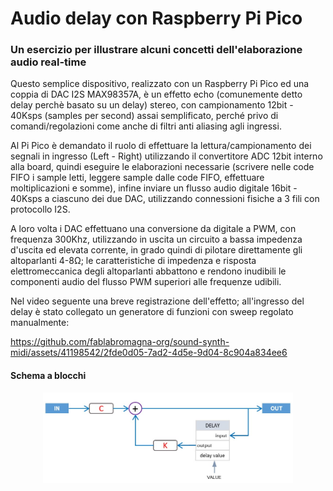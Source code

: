# Audio delay con Raspberry Pi Pico 
### Un esercizio per illustrare alcuni concetti dell'elaborazione audio real-time


Questo semplice dispositivo, realizzato con un Raspberry Pi Pico ed una coppia di DAC I2S MAX98357A, è un effetto echo (comunemente detto delay perchè basato su un delay) stereo, con campionamento 12bit - 40Ksps (samples per second) assai semplificato, perché privo di comandi/regolazioni come anche di filtri anti aliasing agli ingressi.

Al Pi Pico è demandato il ruolo di effettuare la lettura/campionamento dei segnali in ingresso (Left - Right) utilizzando il convertitore ADC 12bit interno alla board, quindi eseguire le elaborazioni necessarie (scrivere nelle code FIFO i sample letti, leggere sample dalle code FIFO, effettuare moltiplicazioni e somme), infine inviare un flusso audio digitale 16bit - 40Ksps a ciascuno dei due DAC, utilizzando connessioni fisiche a 3 fili con protocollo I2S.

A loro volta i DAC effettuano una conversione da digitale a PWM, con frequenza 300Khz, utilizzando in uscita un circuito a bassa impedenza d'uscita ed elevata corrente, in grado quindi di pilotare direttamente gli altoparlanti 4-8Ω; le caratteristiche di impedenza e risposta elettromeccanica degli altoparlanti abbattono e rendono inudibili le componenti audio del flusso PWM superiori alle frequenze udibili.

Nel video seguente una breve registrazione dell'effetto; all'ingresso del delay è stato collegato un generatore di funzioni con sweep regolato manualmente:

https://github.com/fablabromagna-org/sound-synth-midi/assets/41198542/2fde0d05-7ad2-4d5e-9d04-8c904a834ee6


#### Schema a blocchi

<p align="center">
<img width="400" src="/pi_pico_delay_stereo/media/delay_0.jpg")
</p>
